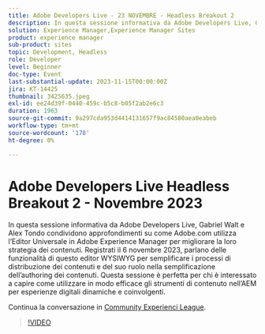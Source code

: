 ```yaml
---
title: Adobe Developers Live - 23 NOVEMBRE - Headless Breakout 2
description: In questa sessione informativa da Adobe Developers Live, Gabriel Walt e Alex Tondo condividono approfondimenti su come Adobe.com utilizza l’Editor Universale in Adobe Experience Manager per migliorare la loro strategia dei contenuti. Registrati il 6 novembre 2023, parlano delle funzionalità di questo editor WYSIWYG per semplificare i processi di distribuzione dei contenuti e del suo ruolo nella semplificazione dell’authoring dei contenuti. Questa sessione è perfetta per chi è interessato a capire come utilizzare in modo efficace gli strumenti di contenuto nell’AEM per esperienze digitali dinamiche e coinvolgenti.
solution: Experience Manager,Experience Manager Sites
product: experience manager
sub-product: sites
topic: Development, Headless
role: Developer
level: Beginner
doc-type: Event
last-substantial-update: 2023-11-15T00:00:00Z
jira: KT-14425
thumbnail: 3425635.jpeg
exl-id: ee24d39f-0440-459c-b5c8-b05f2ab2e6c3
duration: 1963
source-git-commit: 9a297cda953d4414131657f9ac84580aea0eabeb
workflow-type: tm+mt
source-wordcount: '178'
ht-degree: 0%

---
```


# Adobe Developers Live Headless Breakout 2 - Novembre 2023

In questa sessione informativa da Adobe Developers Live, Gabriel Walt e Alex Tondo condividono approfondimenti su come Adobe.com utilizza l’Editor Universale in Adobe Experience Manager per migliorare la loro strategia dei contenuti. Registrati il 6 novembre 2023, parlano delle funzionalità di questo editor WYSIWYG per semplificare i processi di distribuzione dei contenuti e del suo ruolo nella semplificazione dell’authoring dei contenuti. Questa sessione è perfetta per chi è interessato a capire come utilizzare in modo efficace gli strumenti di contenuto nell’AEM per esperienze digitali dinamiche e coinvolgenti.

Continua la conversazione in [Community Experienci League](https://adobe.ly/46ELi7X).

>[!VIDEO](https://video.tv.adobe.com/v/3425635/?learn=on)

